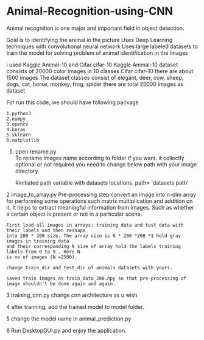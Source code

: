 # Animal-Recognition-using-CNN
Animal recognition is one major and important field in object detection.

Goal is to identifying the animal in the picture
Uses Deep Learning techniques with convolutional neural network
Uses large labeled datasets to train the model for solving problem of  animal identification in the images

i used Kaggle Animal-10 and Cifar cifar-10 
Kaggle Animal-10 dataset consists of 20000 color images in 10 classes
Cifar cifar-10 there are about 1500 images 
The dataset classes consist of elegant, deer, cow, sheep, dogs, cat, horse, monkey, frog, spider 
there are total  25000 images as dataset


For run this code,
we should have following package

    1.python3
    2.numpy
    3.opencv
    4.keras
    5.sklearn
    6.matplotlib

1. open rename.py \
    To rename images name according to folder if you want.
    it collectly optional or not required
    you need to change below path with your image directory
    
    
    #initiated path variable with datasets locations. 
    path= 'datasets path'
    
2  image_to_array.py
    Pre-processing step
    convert an image into n-dim array for performing some operations such matrix multiplication and addition on it.
    It helps to extract meaningful information from images. 
    Such as whether a certain object is present or not in a particular scene.
    
    First load all images in arrays: training data and test data with their labels and then reshape
    into 200 * 200 size. The array size is N * 200 *200 *1 hold gray images in training data
    and their corresponding N size of array hold the labels training labels from 0 to 9 . Here N
    is no of images (N =2500).
    
    change train_dir and test_dir of animals datasets with yours.
    
    saved train images as train_data_200.npy so that pre-processing of image shouldn’t be done again and again.
    
    
3  training_cnn.py
    change cnn architecture as u wish
    
4  after tranning, add the trained model to model folder.

5 change the model name in animal_prediction.py

6 Run DesktopGUI.py and enjoy the application.
